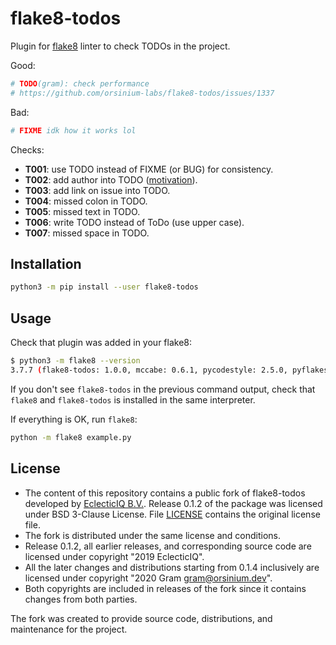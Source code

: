 # flake8-todos

Plugin for [flake8](http://flake8.pycqa.org/en/latest/) linter to check TODOs in the project.

Good:

```python
# TODO(gram): check performance
# https://github.com/orsinium-labs/flake8-todos/issues/1337
```

Bad:

```python
# FIXME idk how it works lol
```

Checks:

+ **T001**: use TODO instead of FIXME (or BUG) for consistency.
+ **T002**: add author into TODO ([motivation](https://dave.cheney.net/practical-go/presentations/qcon-china.html#_dont_comment_bad_code_rewrite_it)).
+ **T003**: add link on issue into TODO.
+ **T004**: missed colon in TODO.
+ **T005**: missed text in TODO.
+ **T006**: write TODO instead of ToDo (use upper case).
+ **T007**: missed space in TODO.

## Installation

```bash
python3 -m pip install --user flake8-todos
```

## Usage

Check that plugin was added in your flake8:

```bash
$ python3 -m flake8 --version
3.7.7 (flake8-todos: 1.0.0, mccabe: 0.6.1, pycodestyle: 2.5.0, pyflakes: 2.1.1) CPython 3.6.7 on Linux
```

If you don't see `flake8-todos` in the previous command output, check that `flake8` and `flake8-todos` is installed in the same interpreter.

If everything is OK, run `flake8`:

```bash
python -m flake8 example.py
```

## License

+ The content of this repository contains a public fork of flake8-todos developed by [EclecticIQ B.V.](https://github.com/eclecticiq). Release 0.1.2 of the package was licensed under BSD 3-Clause License. File [LICENSE](LICENSE) contains the original license file.
+ The fork is distributed under the same license and conditions.
+ Release 0.1.2, all earlier releases, and corresponding source code are licensed under copyright "2019 EclecticIQ".
+ All the later changes and distributions starting from 0.1.4 inclusively are licensed under copyright "2020 Gram <gram@orsinium.dev>".
+ Both copyrights are included in releases of the fork since it contains changes from both parties.

The fork was created to provide source code, distributions, and maintenance for the project.

